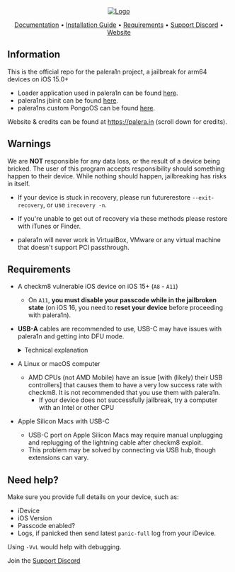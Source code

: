 <center>
  <a href="#"><img src="https://cdn.discordapp.com/attachments/1103485261196832779/1126450758523572285/pxd.png" alt="Logo"></a>
</center>

<p align="center">
    <a href="https://cdn.nickchan.lol/palera1n/c-rewrite/releases/v2.0.0-beta.7/palera1n.1.html">Documentation</a> •
	<a href="https://ios.cfw.guide/installing-palera1n">Installation Guide</a> •
	<a href="#requirements">Requirements</a> •
	<a href="https://discord.gg/palera1n">Support Discord</a> •
	<a href="https://palera.in">Website</a>
</p>

## Information
This is the official repo for the palera1n project, a jailbreak for arm64 devices on iOS 15.0+

- Loader application used in palera1n can be found [here](https://github.com/palera1n/loader).
- palera1ns jbinit can be found [here](https://github.com/palera1n/jbinit).
- palera1ns custom PongoOS can be found [here](https://github.com/palera1n/pongoos).

Website & credits can be found at https://palera.in (scroll down for credits).

## Warnings
We are **NOT** responsible for any data loss, or the result of a device being bricked. The user of this program accepts responsibility should something happen to their device. While nothing should happen, jailbreaking has risks in itself.
- If your device is stuck in recovery, please run futurerestore `--exit-recovery`, or use `irecovery -n`.

- If you're unable to get out of recovery via these methods please restore with iTunes or Finder.

- palera1n will never work in VirtualBox, VMware or any virtual machine that doesn't support PCI passthrough.

## Requirements
- A checkm8 vulnerable iOS device on iOS 15+ (`A8` - `A11`)
	- On `A11`, **you must disable your passcode while in the jailbroken state** (on iOS 16, you need to **reset your device** before proceeding with palera1n).

- **USB-A** cables are recommended to use, USB-C may have issues with palera1n and getting into DFU mode.<details><summary>Technical explanation</summary>The BootROM will only enter DFU if it detects USB voltage, which boils down to checking whether a certain pin is asserted from the Tristar chip. The Tristar does this based on the cable's accessory ID, and apparently USB-A and USB-C cables have different accessory IDs, and the one of the USB-C cables makes the Tristar not assert the USB voltage pin.</details>

- A Linux or macOS computer
	- AMD CPUs (not AMD Mobile) have an issue [with (likely) their USB controllers] that causes them to have a very low success rate with checkm8. It is not recommended that you use them with palera1n.
		- If your device does not successfully jailbreak, try a computer with an Intel or other CPU
    
- Apple Silicon Macs with USB-C
	- USB-C port on Apple Silicon Macs may require manual unplugging and replugging of the lightning cable after checkm8 exploit.
	- This problem may be solved by connecting via USB hub, though extensions can vary.

## Need help?

Make sure you provide full details on your device, such as:
- iDevice
- iOS Version
- Passcode enabled?
- Logs, if panicked then send latest `panic-full` log from your iDevice.

Using `-VvL` would help with debugging.

Join the [Support Discord](https://dsc.gg/palera1n)

